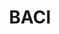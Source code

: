 ---
title: BACI
url: http://www.cepii.fr/CEPII/en/bdd_modele/presentation.asp?id=37
description: BACI provides disaggregated data on bilateral trade flows for more than 5000 products and 200 countries.
uuid: 9651d1f2-3c24-46ef-9ade-e2e31f4ffe12
---